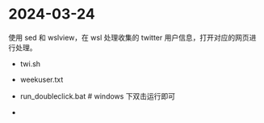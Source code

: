 # 2024-03-24
使用 sed 和 wslview，在 wsl 处理收集的 twitter 用户信息，打开对应的网页进行处理。

- twi.sh
- weekuser.txt
- run_doubleclick.bat # windows 下双击运行即可

- 
